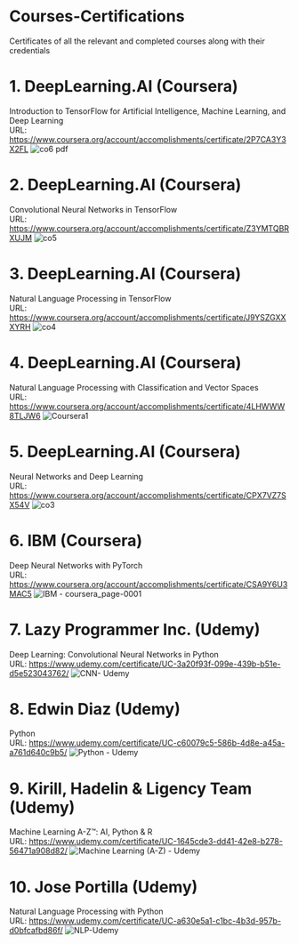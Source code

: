 # Courses-Certifications
Certificates of all the relevant and completed courses along with their credentials

# 1. DeepLearning.AI (Coursera)
Introduction to TensorFlow for Artificial Intelligence, Machine Learning, and Deep Learning<br/>
URL: https://www.coursera.org/account/accomplishments/certificate/2P7CA3Y3X2FL
![co6 pdf](https://github.com/anantmehta33/Courses-Certifications/assets/87894541/dfeebd88-d8bb-4878-9b97-16e31b410ae9)

# 2. DeepLearning.AI (Coursera)
Convolutional Neural Networks in TensorFlow<br/>
URL: https://www.coursera.org/account/accomplishments/certificate/Z3YMTQBRXUJM
![co5](https://github.com/anantmehta33/Courses-Certifications/assets/87894541/31e9a0fb-8f1b-4aa9-b091-e7b45579eaf9)

# 3. DeepLearning.AI (Coursera)
Natural Language Processing in TensorFlow<br/>
URL: https://www.coursera.org/account/accomplishments/certificate/J9YSZGXXXYRH
![co4](https://github.com/anantmehta33/Courses-Certifications/assets/87894541/be3e9e05-b04d-438b-bdaa-cc6b6d8bc135)

# 4. DeepLearning.AI (Coursera)
Natural Language Processing with Classification and Vector Spaces<br/>
URL: https://www.coursera.org/account/accomplishments/certificate/4LHWWW8TLJW6
![Coursera1](https://github.com/anantmehta33/Courses-Certifications/assets/87894541/4262f416-5f50-443b-8d33-7d779f5cf3ee)

# 5. DeepLearning.AI (Coursera)
Neural Networks and Deep Learning<br/>
URL: https://www.coursera.org/account/accomplishments/certificate/CPX7VZ7SX54V
![co3](https://github.com/anantmehta33/Courses-Certifications/assets/87894541/aedaadf5-560d-44d0-a1cd-a8d66d97efe2)

# 6. IBM (Coursera)
Deep Neural Networks with PyTorch<br/>
URL: https://www.coursera.org/account/accomplishments/certificate/CSA9Y6U3MAC5
![IBM - coursera_page-0001](https://github.com/anantmehta33/Courses-Certifications/assets/87894541/176a3c6f-4d5d-4a10-be9e-3f63904678a7)

# 7. Lazy Programmer Inc. (Udemy)
Deep Learning: Convolutional Neural Networks in Python<br/>
URL: https://www.udemy.com/certificate/UC-3a20f93f-099e-439b-b51e-d5e523043762/
![CNN- Udemy](https://github.com/anantmehta33/Courses-Certifications/assets/87894541/5290c0ec-8518-4fab-a2d2-1be7be8ae3b7)


# 8. Edwin Diaz (Udemy)
Python<br/>
URL: https://www.udemy.com/certificate/UC-c60079c5-586b-4d8e-a45a-a761d640c9b5/
![Python - Udemy](https://github.com/anantmehta33/Courses-Certifications/assets/87894541/2e3090fa-d9eb-4c9c-bb7d-874941137b7f)


# 9. Kirill, Hadelin & Ligency Team  (Udemy)
Machine Learning A-Z™: AI, Python & R<br/>
URL: https://www.udemy.com/certificate/UC-1645cde3-dd41-42e8-b278-56471a908d82/
![Machine Learning (A-Z) - Udemy](https://github.com/anantmehta33/Courses-Certifications/assets/87894541/1421dbd9-8bff-419a-8439-f6fbecdf3eb0)

# 10. Jose Portilla  (Udemy)
Natural Language Processing with Python<br/>
URL: https://www.udemy.com/certificate/UC-a630e5a1-c1bc-4b3d-957b-d0bfcafbd86f/
![NLP-Udemy](https://github.com/anantmehta33/Courses-Certifications/assets/87894541/284dafb8-debd-4219-b84d-4c5fb31ef988)



